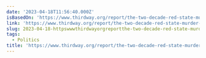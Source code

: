 ```yaml
---
date: '2023-04-18T11:56:40.000Z'
isBasedOn: 'https://www.thirdway.org/report/the-two-decade-red-state-murder-problem'
link: 'https://www.thirdway.org/report/the-two-decade-red-state-murder-problem'
slug: 2023-04-18-httpswwwthirdwayorgreportthe-two-decade-red-state-murder-problem
tags:
  - Politics
title: 'https://www.thirdway.org/report/the-two-decade-red-state-murder-problem'
---
```


